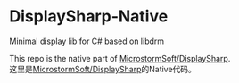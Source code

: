 # DisplaySharp-Native
Minimal display lib for C# based on libdrm

This repo is the native part of [MicrostormSoft/DisplaySharp](https://github.com/MicrostormSoft/DisplaySharp).  
这里是[MicrostormSoft/DisplaySharp](https://github.com/MicrostormSoft/DisplaySharp)的Native代码。
